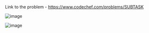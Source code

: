 Link to the problem - https://www.codechef.com/problems/SUBTASK


![image](https://github.com/Haleshot/Competitive-Programming/assets/57552973/41675db4-2505-49b1-a8e7-2b41369e7395)


![image](https://github.com/Haleshot/Competitive-Programming/assets/57552973/61551e2f-4e4c-4c0d-9ede-3c0df1dcc5b8)

